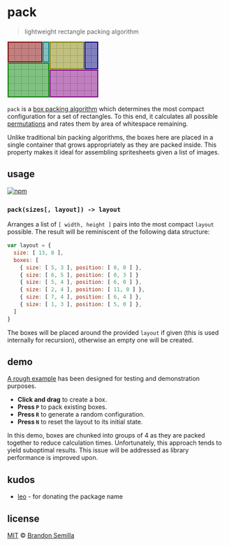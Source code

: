 # pack
> lightweight rectangle packing algorithm

[![boxes](boxes.png)](https://semibran.github.io/pack/ "Click to view a rough demo")

`pack` is a [box packing algorithm](https://en.wikipedia.org/wiki/Bin_packing_problem) which determines the most compact configuration for a set of rectangles. To this end, it calculates all possible [permutations](https://en.wikipedia.org/wiki/Permutation) and rates them by area of whitespace remaining.

Unlike traditional bin packing algorithms, the boxes here are placed in a single container that grows appropriately as they are packed inside. This property makes it ideal for assembling spritesheets given a list of images.

## usage
[![npm](https://nodei.co/npm/pack.png?mini)](https://www.npmjs.com/package/pack "View npm package")

### `pack(sizes[, layout]) -> layout`
Arranges a list of `[ width, height ]` pairs into the most compact `layout` possible. The result will be reminiscent of the following data structure:
```js
var layout = {
  size: [ 13, 8 ],
  boxes: [
    { size: [ 5, 3 ], position: [ 0, 0 ] },
    { size: [ 6, 5 ], position: [ 0, 3 ] }
    { size: [ 5, 4 ], position: [ 6, 0 ] },
    { size: [ 2, 4 ], position: [ 11, 0 ] },
    { size: [ 7, 4 ], position: [ 6, 4 ] },
    { size: [ 1, 3 ], position: [ 5, 0 ] },
  ]
}
```
The boxes will be placed around the provided `layout` if given (this is used internally for recursion), otherwise an empty one will be created.

## demo
[A rough example](https://semibran.github.io/pack/) has been designed for testing and demonstration purposes.

* **Click and drag** to create a box.
* **Press `P`** to pack existing boxes.
* **Press `R`** to generate a random configuration.
* **Press `N`** to reset the layout to its initial state.

In this demo, boxes are chunked into groups of 4 as they are packed together to reduce calculation times. Unfortunately, this approach tends to yield suboptimal results. This issue will be addressed as library performance is improved upon.

## kudos
* [leo](https://github.com/leo) - for donating the package name

## license
[MIT](https://opensource.org/licenses/MIT) © [Brandon Semilla](https://git.io/semibran)
